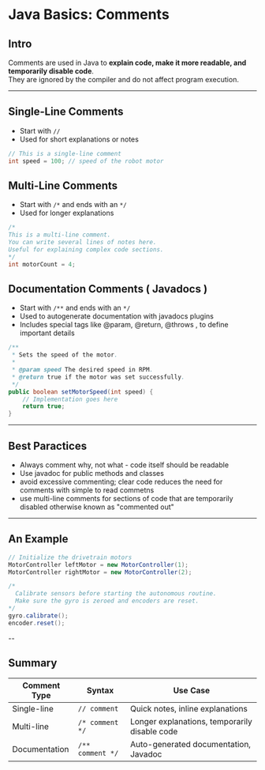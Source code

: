 # Java Basics: Comments

## Intro
Comments are used in Java to **explain code, make it more readable, and temporarily disable code**.  
They are ignored by the compiler and do not affect program execution.

---

## Single-Line Comments

- Start with `//`
- Used for short explanations or notes

```java
// This is a single-line comment
int speed = 100; // speed of the robot motor
```

## Multi-Line Comments

- Start with `/*` and ends with an `*/`
- Used for longer explanations

```java
/*
This is a multi-line comment.
You can write several lines of notes here.
Useful for explaining complex code sections.
*/
int motorCount = 4;
```

## Documentation Comments ( Javadocs )

- Start with `/**` and ends with an `*/`
- Used to autogenerate documentation with javadocs plugins
- Includes special tags like @param, @return, @throws , to define important details

```java
/**
 * Sets the speed of the motor.
 *
 * @param speed The desired speed in RPM.
 * @return true if the motor was set successfully.
 */
public boolean setMotorSpeed(int speed) {
    // Implementation goes here
    return true;
}
```

---

## Best Paractices
- Always comment why, not what - code itself should be readable
- Use javadoc for public methods and classes
- avoid excessive commenting; clear code reduces the need for comments with simple to read commetns
- use multi-line comments for sections of code that are temporarily disabled otherwise known as "commented out"

---


## An Example
```java
// Initialize the drivetrain motors
MotorController leftMotor = new MotorController(1);
MotorController rightMotor = new MotorController(2);

/*
  Calibrate sensors before starting the autonomous routine.
  Make sure the gyro is zeroed and encoders are reset.
*/
gyro.calibrate();
encoder.reset();
```

-- 

## Summary

| Comment Type   | Syntax        | Use Case                                      |
|----------------|---------------|----------------------------------------------|
| Single-line    | `// comment`  | Quick notes, inline explanations             |
| Multi-line     | `/* comment */` | Longer explanations, temporarily disable code |
| Documentation  | `/** comment */` | Auto-generated documentation, Javadoc      |